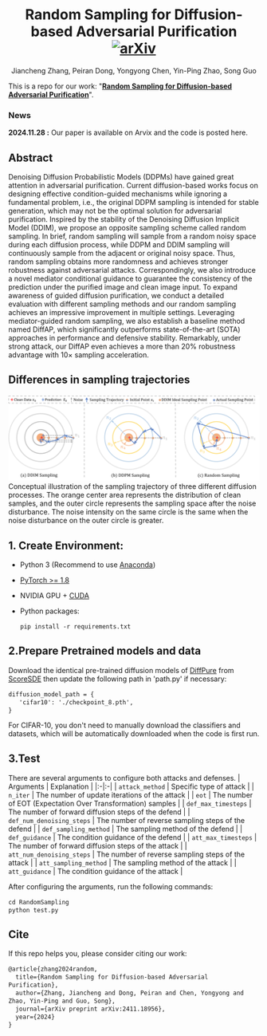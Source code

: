 <div align="center">
  
# Random Sampling for Diffusion-based Adversarial Purification [![arXiv](https://img.shields.io/badge/Arxiv-Paper-179bd3)](https://arxiv.org/abs/2411.18956)

Jiancheng Zhang, Peiran Dong, Yongyong Chen, Yin-Ping Zhao, Song Guo
</div>

This is a repo for our work: "**[Random Sampling for Diffusion-based Adversarial Purification](https://arxiv.org/abs/2411.18956)**".

### News

**2024.11.28 :** Our paper is available on Arvix and the code is posted here.

## Abstract

Denoising Diffusion Probabilistic Models (DDPMs) have gained great attention in adversarial purification. Current diffusion-based works focus on designing effective condition-guided mechanisms while ignoring a fundamental problem, i.e., the original DDPM sampling is intended for stable generation, which may not be the optimal solution for adversarial purification. Inspired by the stability of the Denoising Diffusion Implicit Model (DDIM), we propose an opposite sampling scheme called random sampling. In brief, random sampling will sample from a random noisy space during each diffusion process, while DDPM and DDIM sampling will continuously sample from the adjacent or original noisy space. Thus, random sampling obtains more randomness and achieves stronger robustness against adversarial attacks.
Correspondingly, we also introduce a novel mediator conditional guidance to guarantee the consistency of the prediction under the purified image and clean image input. To expand awareness of guided diffusion purification, we conduct a detailed evaluation with different sampling methods and our random sampling achieves an impressive improvement in multiple settings. Leveraging mediator-guided random sampling, we also establish a baseline method named DiffAP, which significantly outperforms state-of-the-art (SOTA) approaches in performance and defensive stability. Remarkably, under strong attack, our DiffAP even achieves a more than 20% robustness advantage with $10\times$ sampling acceleration. 

## Differences in sampling trajectories
<img src="./Figure/sampling_trajectory.png">
Conceptual illustration of the sampling trajectory of three different diffusion processes. The orange center area represents the distribution of clean samples, and the outer circle represents the sampling space after the noise disturbance. The noise intensity on the same circle is the same when the noise disturbance on the outer circle is greater.

## 1. Create Environment:

- Python 3 (Recommend to use [Anaconda](https://www.anaconda.com/download/#linux))

- [PyTorch >= 1.8](https://pytorch.org/)

- NVIDIA GPU + [CUDA](https://developer.nvidia.com/cuda-downloads)

- Python packages:

  ```shell
  pip install -r requirements.txt
  ```

## 2.Prepare Pretrained models and data
Download the identical pre-trained diffusion models of [DiffPure](https://github.com/NVlabs/DiffPure#requirements) from [ScoreSDE](https://github.com/yang-song/score_sde_pytorch) then update the following path in 'path.py' if necessary:
 ```
diffusion_model_path = {
    'cifar10': './checkpoint_8.pth',
}
 ```
For CIFAR-10, you don't need to manually download the classifiers and datasets, which will be automatically downloaded when the code is first run.

## 3.Test
There are several arguments to configure both attacks and defenses. 
| Arguments | Explanation | 
|:-|:-|
| `attack_method` | Specific type of attack |
| `n_iter` | The number of update iterations of the attack |
| `eot` | The number of EOT (Expectation Over Transformation) samples |
| `def_max_timesteps` | The number of forward diffusion steps of the defend |
| `def_num_denoising_steps` | The number of reverse sampling steps of the defend |
| `def_sampling_method` | The sampling method of the defend |
| `def_guidance` | The condition guidance of the defend |
| `att_max_timesteps` | The number of forward diffusion steps of the attack |
| `att_num_denoising_steps` | The number of reverse sampling steps of the attack |
| `att_sampling_method` | The sampling method of the attack |
| `att_guidance` | The condition guidance of the attack |

After configuring the arguments, run the following commands:
```shell
cd RandomSampling 
python test.py
```

## Cite
If this repo helps you, please consider citing our work:
```
@article{zhang2024random,
  title={Random Sampling for Diffusion-based Adversarial Purification},
  author={Zhang, Jiancheng and Dong, Peiran and Chen, Yongyong and Zhao, Yin-Ping and Guo, Song},
  journal={arXiv preprint arXiv:2411.18956},
  year={2024}
}
```
